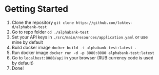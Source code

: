 # Getting Started

1. Clone the repository
   `git clone https://github.com/loktev-d/alphabank-test`
2. Go to repo folder
   `cd ./alphabank-test`
3. Set your API keys in `./src/main/resources/application.yaml` or use mine by default
4. Build docker image
   `docker build -t alphabank-test:latest .`
5. Run docker image
   `docker run -d -p 8080:8080 alphabank-test:latest`
6. Go to `localhost:8080/api` in your browser (RUB currency code is used by default)
7. Done!
